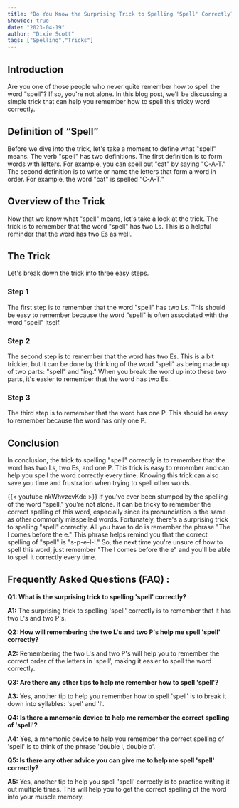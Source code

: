 ```yaml
---
title: "Do You Know the Surprising Trick to Spelling 'Spell' Correctly? Find Out Now!"
ShowToc: true 
date: "2023-04-19"
author: "Dixie Scott" 
tags: ["Spelling","Tricks"]
---
```

## Introduction

Are you one of those people who never quite remember how to spell the word "spell"? If so, you're not alone. In this blog post, we'll be discussing a simple trick that can help you remember how to spell this tricky word correctly.

## Definition of “Spell”

Before we dive into the trick, let's take a moment to define what "spell" means. The verb "spell" has two definitions. The first definition is to form words with letters. For example, you can spell out "cat" by saying "C-A-T." The second definition is to write or name the letters that form a word in order. For example, the word "cat" is spelled "C-A-T."

## Overview of the Trick

Now that we know what "spell" means, let's take a look at the trick. The trick is to remember that the word "spell" has two Ls. This is a helpful reminder that the word has two Es as well. 

## The Trick

Let's break down the trick into three easy steps. 

### Step 1

The first step is to remember that the word "spell" has two Ls. This should be easy to remember because the word "spell" is often associated with the word "spell" itself.

### Step 2

The second step is to remember that the word has two Es. This is a bit trickier, but it can be done by thinking of the word "spell" as being made up of two parts: "spell" and "ing." When you break the word up into these two parts, it's easier to remember that the word has two Es.

### Step 3

The third step is to remember that the word has one P. This should be easy to remember because the word has only one P.

## Conclusion

In conclusion, the trick to spelling "spell" correctly is to remember that the word has two Ls, two Es, and one P. This trick is easy to remember and can help you spell the word correctly every time. Knowing this trick can also save you time and frustration when trying to spell other words.

{{< youtube nkWhvzcvKdc >}} 
If you've ever been stumped by the spelling of the word "spell," you're not alone. It can be tricky to remember the correct spelling of this word, especially since its pronunciation is the same as other commonly misspelled words. Fortunately, there's a surprising trick to spelling "spell" correctly. All you have to do is remember the phrase "The l comes before the e." This phrase helps remind you that the correct spelling of "spell" is "s-p-e-l-l." So, the next time you're unsure of how to spell this word, just remember "The l comes before the e" and you'll be able to spell it correctly every time.

## Frequently Asked Questions (FAQ) :
**Q1: What is the surprising trick to spelling 'spell' correctly?**

**A1:** The surprising trick to spelling 'spell' correctly is to remember that it has two L's and two P's. 

**Q2: How will remembering the two L's and two P's help me spell 'spell' correctly?**

**A2:** Remembering the two L's and two P's will help you to remember the correct order of the letters in 'spell', making it easier to spell the word correctly. 

**Q3: Are there any other tips to help me remember how to spell 'spell'?**

**A3:** Yes, another tip to help you remember how to spell 'spell' is to break it down into syllables: 'spel' and 'l'. 

**Q4: Is there a mnemonic device to help me remember the correct spelling of 'spell'?**

**A4:** Yes, a mnemonic device to help you remember the correct spelling of 'spell' is to think of the phrase 'double l, double p'. 

**Q5: Is there any other advice you can give me to help me spell 'spell' correctly?**

**A5:** Yes, another tip to help you spell 'spell' correctly is to practice writing it out multiple times. This will help you to get the correct spelling of the word into your muscle memory.





